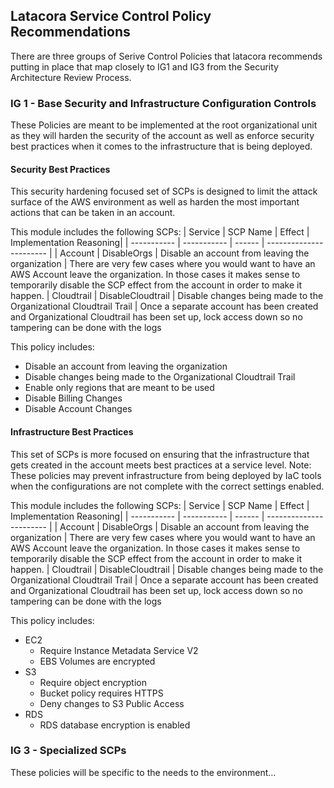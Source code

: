 ## Latacora Service Control Policy Recommendations 
There are three groups of Serive Control Policies that latacora recommends putting in place that map closely to IG1 and IG3 from the Security Architecture Review Process. 

### IG 1 - Base Security and Infrastructure Configuration Controls 
These Policies are meant to be implemented at the root organizational unit as they will harden the security of the account as well as enforce security best practices when it comes to the infrastructure that is being deployed. 

#### Security Best Practices
This security hardening focused set of SCPs is designed to limit the attack surface of the AWS environment as well as harden the most important actions that can be taken in an account. 

This module includes the following SCPs: 
| Service     | SCP Name    | Effect | Implementation Reasoning|
| ----------- | ----------- | ------ | ----------------------- | 
| Account     | DisableOrgs |     Disable an account from leaving the organization | There are very few cases where you would want to have an AWS Account leave the organization. In those cases it makes sense to temporarily disable the SCP effect from the account in order to make it happen. 
| Cloudtrail   | DisableCloudtrail | Disable changes being made to the Organizational Cloudtrail Trail | Once a separate account has been created and Organizational Cloudtrail has been set up, lock access down so no tampering can be done with the logs

This policy includes: 
* Disable an account from leaving the organization
* Disable changes being made to the Organizational Cloudtrail Trail
* Enable only regions that are meant to be used
* Disable Billing Changes 
* Disable Account Changes

#### Infrastructure Best Practices
This set of SCPs is more focused on ensuring that the infrastructure that gets created in the account meets best practices at a service level. 
Note: These policies may prevent infrastructure from being deployed by IaC tools when the configurations are not complete with the correct settings enabled. 


This module includes the following SCPs: 
| Service     | SCP Name    | Effect | Implementation Reasoning|
| ----------- | ----------- | ------ | ----------------------- | 
| Account     | DisableOrgs |     Disable an account from leaving the organization | There are very few cases where you would want to have an AWS Account leave the organization. In those cases it makes sense to temporarily disable the SCP effect from the account in order to make it happen. 
| Cloudtrail   | DisableCloudtrail | Disable changes being made to the Organizational Cloudtrail Trail | Once a separate account has been created and Organizational Cloudtrail has been set up, lock access down so no tampering can be done with the logs

This policy includes: 
 * EC2
    * Require Instance Metadata Service V2 
    * EBS Volumes are encrypted
 * S3
    * Require object encryption
    * Bucket policy requires HTTPS
    * Deny changes to S3 Public Access
 * RDS
    * RDS database encryption is enabled

### IG 3 - Specialized SCPs 
These policies will be specific to the needs to the environment...
